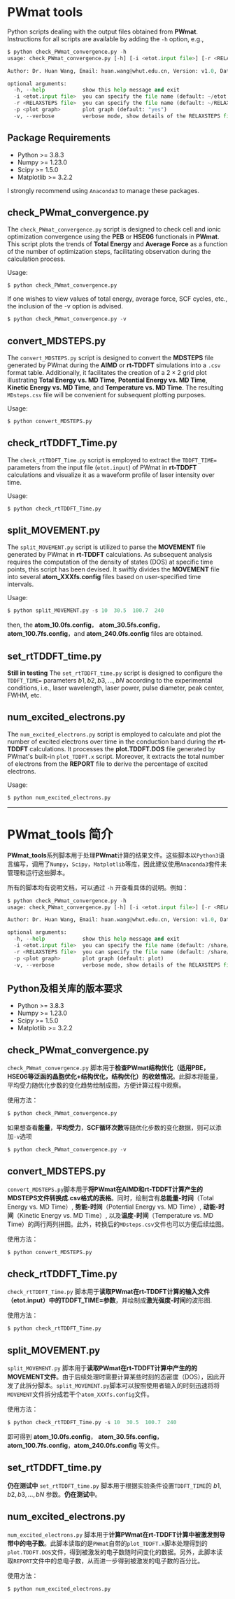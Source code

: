 # PWmat tools
Python scripts dealing with the output files obtained from **PWmat**.
Instructions for all scripts are available by adding the `-h` option, e.g.,
```python
$ python check_PWmat_convergence.py -h
usage: check_PWmat_convergence.py [-h] [-i <etot.input file>] [-r <RELAXSTEPS file>] [-p <plot graph>] [-v]

Author: Dr. Huan Wang, Email: huan.wang@whut.edu.cn, Version: v1.0, Date: August 7, 2024

optional arguments:
  -h, --help            show this help message and exit
  -i <etot.input file>  you can specify the file name (default: ~/etot.input)
  -r <RELAXSTEPS file>  you can specify the file name (default: ~/RELAXSTEPS)
  -p <plot graph>       plot graph (default: "yes")
  -v, --verbose         verbose mode, show details of the RELAXSTEPS file (default: False)
```

## Package Requirements
- Python >= 3.8.3
- Numpy >= 1.23.0
- Scipy >= 1.5.0
- Matplotlib >= 3.2.2

I strongly recommend using `Anaconda3` to manage these packages.

## check_PWmat_convergence.py
The `check_PWmat_convergence.py` script is designed to check cell and ionic optimization convergence using the **PEB** or **HSE06** functionals in **PWmat**. This script plots the trends of **Total Energy** and **Average Force** as a function of the number of optimization steps, facilitating observation during the calculation process.

Usage:
```python
$ python check_PWmat_convergence.py
```
If one wishes to view values of total energy, average force, SCF cycles, etc., the inclusion of the  -v option is advised.
```python
$ python check_PWmat_convergence.py -v
```

## convert_MDSTEPS.py
The `convert_MDSTEPS.py` script is designed to convert the **MDSTEPS** file generated by PWmat during the **AIMD** or **rt-TDDFT** simulations into a `.csv` format table. Additionally, it facilitates the creation of a $2 \times 2$ grid plot illustrating **Total Energy vs. MD Time**, **Potential Energy vs. MD Time**, **Kinetic Energy vs. MD Time**, and **Temperature vs. MD Time**. The resulting `MDsteps.csv` file will be convenient for subsequent plotting purposes.

Usage:
```python
$ python convert_MDSTEPS.py
```


## check_rtTDDFT_Time.py
The `check_rtTDDFT_Time.py` script is employed to extract the `TDDFT_TIME=` parameters from the input file (`etot.input`) of PWmat in **rt-TDDFT** calculations and visualize it as a waveform profile of laser intensity over time.

Usage:
```python
$ python check_rtTDDFT_Time.py
```


## split_MOVEMENT.py
The `split_MOVEMENT.py` script is utilized to parse the **MOVEMENT** file generated by PWmat in **rt-TDDFT** calculations. As subsequent analysis requires the computation of the density of states (DOS) at specific time points, this script has been devised. It swiftly divides the **MOVEMENT** file into several **atom_XXXfs.config** files based on user-specified time intervals.

Usage:
```python
$ python split_MOVEMENT.py -s 10  30.5  100.7  240
```
then, the **atom_10.0fs.config**， **atom_30.5fs.config**，**atom_100.7fs.config**，and **atom_240.0fs.config** files are obtained.


## set_rtTDDFT_time.py
**Still in testing** The `set_rtTDDFT_time.py` script is designed to configure the `TDDFT_TIME=` parameters $b1,b2,b3, \dots, bN$ according to the experimental conditions, i.e., laser wavelength, laser power, pulse diameter, peak center, FWHM, etc.



## num_excited_electrons.py
The `num_excited_electrons.py` script is employed to calculate and plot the number of excited electrons over time in the conduction band during the **rt-TDDFT** calculations. It processes the **plot.TDDFT.DOS** file generated by PWmat's built-in `plot_TDDFT.x` script. Moreover, it extracts the total number of electrons from the **REPORT** file to derive the percentage of excited electrons.

Usage:
```python
$ python num_excited_electrons.py
```

--------------------------
# PWmat_tools 简介
**PWmat_tools**系列脚本用于处理**PWmat**计算的结果文件。这些脚本以`Python3`语言编写，调用了`Numpy`，`Scipy`，`Matplotlib`等库，因此建议使用`Anaconda3`套件来管理和运行这些脚本。

所有的脚本均有说明文档，可以通过 `-h` 开查看具体的说明。例如：
```python
$ python check_PWmat_convergence.py -h
usage: check_PWmat_convergence.py [-h] [-i <etot.input file>] [-r <RELAXSTEPS file>] [-p <plot graph>] [-v]

Author: Dr. Huan Wang, Email: huan.wang@whut.edu.cn, Version: v1.0, Date: August 7, 2024

optional arguments:
  -h, --help            show this help message and exit
  -i <etot.input file>  you can specify the file name (default: /share/home/huan/scripts/etot.input)
  -r <RELAXSTEPS file>  you can specify the file name (default: /share/home/huan/scripts/RELAXSTEPS)
  -p <plot graph>       plot graph (default: plot)
  -v, --verbose         verbose mode, show details of the RELAXSTEPS file (default: False)
```

## Python及相关库的版本要求
- Python >= 3.8.3
- Numpy >= 1.23.0
- Scipy >= 1.5.0
- Matplotlib >= 3.2.2


## check_PWmat_convergence.py
`check_PWmat_convergence.py` 脚本用于**检查PWmat结构优化（适用PBE，HSE06等泛函的晶胞优化+结构优化，结构优化）的收敛情况**。此脚本将能量，平均受力随优化步数的变化趋势绘制成图，方便计算过程中观察。

使用方法：
```python
$ python check_PWmat_convergence.py
```

如果想查看**能量**，**平均受力**，**SCF循环次数**等随优化步数的变化数据，则可以添加`-v`选项
```python
$ python check_PWmat_convergence.py -v
```


## convert_MDSTEPS.py
`convert_MDSTEPS.py`脚本用于**将PWmat在AIMD和rt-TDDFT计算产生的MDSTEPS文件转换成.csv格式的表格**。同时，绘制含有**总能量-时间**（Total Energy vs. MD Time）, **势能-时间**（Potential Energy vs. MD Time）, **动能-时间**（Kinetic Energy vs. MD Time）, 以及**温度-时间**（Temperature vs. MD Time）的两行两列拼图。此外，转换后的`MDsteps.csv`文件也可以方便后续绘图。

使用方法：
```python
$ python convert_MDSTEPS.py
```



## check_rtTDDFT_Time.py
`check_rtTDDFT_Time.py` 脚本用于**读取PWmat在rt-TDDFT计算的输入文件（etot.input）中的TDDFT_TIME=参数**，并绘制成**激光强度-时间**的波形图.

使用方法：
```python
$ python check_rtTDDFT_Time.py
```


## split_MOVEMENT.py
`split_MOVEMENT.py` 脚本用于**读取PWmat在rt-TDDFT计算中产生的的MOVEMENT文件**。由于后续处理时需要计算某些时刻的态密度（DOS），因此开发了此拆分脚本。`split_MOVEMENT.py`脚本可以按照使用者输入的时刻迅速将将`MOVEMENT`文件拆分成若干个`atom_XXXfs.config`文件。

使用方法：
```python
$ python check_rtTDDFT_Time.py -s 10  30.5  100.7  240
```
即可得到 **atom_10.0fs.config**， **atom_30.5fs.config**，**atom_100.7fs.config**，**atom_240.0fs.config** 等文件。


## set_rtTDDFT_time.py
**仍在测试中** `set_rtTDDFT_time.py` 脚本用于根据实验条件设置`TDDFT_TIME`的 $b1, b2, b3, \dots, bN$ 参数。**仍在测试中**。


## num_excited_electrons.py
`num_excited_electrons.py` 脚本用于**计算PWmat在rt-TDDFT计算中被激发到导带中的电子数**。此脚本读取的是`PWmat`自带的`plot_TDDFT.x`脚本处理得到的`plot.TDDFT.DOS`文件，得到被激发的电子数随时间变化的数据。另外，此脚本读取`REPORT`文件中的总电子数，从而进一步得到被激发的电子数的百分比。

使用方法：
```python
$ python num_excited_electrons.py
```
